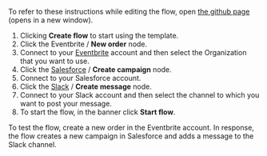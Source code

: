 To refer to these instructions while editing the flow, open [the github page](https://github.com/ot4i/app-connect-templates/blob/master/resources/markdown/Add%20Eventbrite%20event%20as%20a%20new%20Salesforce%20campaign%20and%20notify%20via%20Slack_instructions.md) (opens in a new window).

1. Clicking **Create flow** to start using the template.
2. Click the Eventbrite / **New order** node.
3. Connect to your [Eventbrite](https://ibm.biz/aceventbrite) account and then select the Organization that you want to use.
4. Click the [Salesforce](https://ibm.biz/aassalesforce) / **Create campaign** node.
5. Connect to your Salesforce account.
6. Click the [Slack](https://ibm.biz/aasslack) / **Create message** node.
7. Connect to your Slack account and then select the channel to which you want to post your message.
8. To start the flow, in the banner click **Start flow**.

To test the flow, create a new order in the Eventbrite account.  In response, the flow creates a new campaign in Salesforce and adds a message to the Slack channel.
